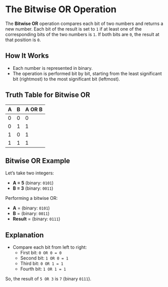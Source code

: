 # The Bitwise OR Operation

The **Bitwise OR** operation compares each bit of two numbers and returns a new number. Each bit of the result is set to `1` if at least one of the corresponding bits of the two numbers is `1`. If both bits are `0`, the result at that position is `0`.

## How It Works

- Each number is represented in binary.
- The operation is performed bit by bit, starting from the least significant bit (rightmost) to the most significant bit (leftmost).

## Truth Table for Bitwise OR

| A   | B   | A OR B |
|-----|-----|--------|
| 0   | 0   | 0      |
| 0   | 1   | 1      |
| 1   | 0   | 1      |
| 1   | 1   | 1      |

## Bitwise OR Example

Let’s take two integers:

- **A = 5** (binary: `0101`)
- **B = 3** (binary: `0011`)

Performing a bitwise OR:

- **A** = (binary: `0101`)  
- **B** = (binary: `0011`)  
- **Result** = (binary: `0111`)

## Explanation

- Compare each bit from left to right:
  - First bit: `0 OR 0 = 0`
  - Second bit: `1 OR 0 = 1`
  - Third bit: `0 OR 1 = 1`
  - Fourth bit: `1 OR 1 = 1`

So, the result of `5 OR 3` is `7` (binary `0111`).
